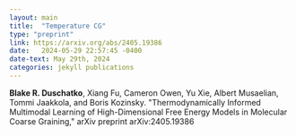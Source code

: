 ```yaml
---
layout: main
title:  "Temperature CG"
type: "preprint"
link: https://arxiv.org/abs/2405.19386
date:   2024-05-29 22:57:45 -0400
date-text: May 29th, 2024
categories: jekyll publications
---
```


__Blake R. Duschatko__, Xiang Fu, Cameron Owen, Yu Xie, Albert Musaelian, Tommi Jaakkola, and Boris Kozinsky. "Thermodynamically Informed Multimodal Learning of High-Dimensional Free Energy Models in Molecular Coarse Graining," arXiv preprint arXiv:2405.19386
